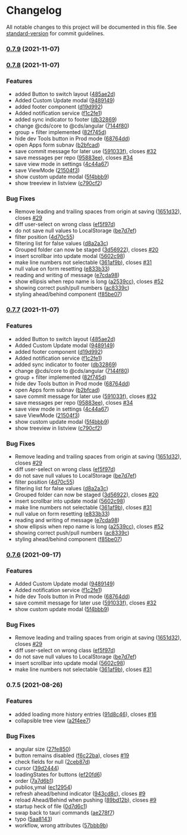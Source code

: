 # Changelog

All notable changes to this project will be documented in this file. See [standard-version](https://github.com/conventional-changelog/standard-version) for commit guidelines.

### [0.7.9](https://github.com/Commandos-app/Commandos/compare/v0.7.8...v0.7.9) (2021-11-07)

### [0.7.8](https://github.com/Commandos-app/Commandos/compare/v0.7.5...v0.7.8) (2021-11-07)


### Features

* added Button to switch layout ([485ae2d](https://github.com/Commandos-app/Commandos/commit/485ae2da6cb07260b97fc20333e65535c17e9830))
* Added Custom Update modal ([9489149](https://github.com/Commandos-app/Commandos/commit/9489149c142c24febdbd32460ecdad1e0393f914))
* added footer component ([d19d992](https://github.com/Commandos-app/Commandos/commit/d19d992b05047e8b00c4a3ba552154cb54e2ed73))
* Added notification service ([f1c2fe1](https://github.com/Commandos-app/Commandos/commit/f1c2fe180147d380047f8a50069ecaff7fbe57c2))
* added sync indicator to footer ([db32869](https://github.com/Commandos-app/Commandos/commit/db32869301e9e3bbca89cc08741cac452dc2d260))
* change @cds/core to @cds/angular ([7144f80](https://github.com/Commandos-app/Commandos/commit/7144f80d4902eafbb0cd16390b482cc5686ee969))
* group + filter implemented ([82f745d](https://github.com/Commandos-app/Commandos/commit/82f745ddcff74071ca4fb7f2997e5e8466eaa771))
* hide dev Tools button in Prod mode ([68764dd](https://github.com/Commandos-app/Commandos/commit/68764ddcbdc468a1bc6a13bc75aae0800cec596e))
* open Apps form subnav ([b2bfcad](https://github.com/Commandos-app/Commandos/commit/b2bfcade1d4312e776395fb0a038b451e0ce5a94))
* save commit message for later use ([591033f](https://github.com/Commandos-app/Commandos/commit/591033f533aa5b3a0dac768fc2935f00b1d71cd6)), closes [#32](https://github.com/Commandos-app/Commandos/issues/32)
* save messages per repo ([95883ee](https://github.com/Commandos-app/Commandos/commit/95883eeab68f4bebcb5b8e4254b7dd16807af81c)), closes [#34](https://github.com/Commandos-app/Commandos/issues/34)
* save view mode in settings ([4c44a67](https://github.com/Commandos-app/Commandos/commit/4c44a67d5b4e65dfb1acda493b2d3978ddef8e61))
* save ViewMode ([21504f3](https://github.com/Commandos-app/Commandos/commit/21504f3eb0151900b478f5699ea88a7b14b5e1a1))
* show custom update modal ([5f4bbb9](https://github.com/Commandos-app/Commandos/commit/5f4bbb9bce073369647b7d8919ed2161ee707dd7))
* show treeview in listview ([c790cf2](https://github.com/Commandos-app/Commandos/commit/c790cf28f2f498cc06905c9baf5a5ae64d15fdd9))


### Bug Fixes

*  Remove leading and trailing spaces from origin at saving ([1651d32](https://github.com/Commandos-app/Commandos/commit/1651d32907b0ad41642774dfaf1580f799e3ea21)), closes [#29](https://github.com/Commandos-app/Commandos/issues/29)
* diff user-select on wrong class ([ef5f97d](https://github.com/Commandos-app/Commandos/commit/ef5f97d4fc7f574416e4708ac053a49b285df961))
* do not save null values to LocalStorage ([be7d7ef](https://github.com/Commandos-app/Commandos/commit/be7d7ef1a2409c1d497737a0a9e8fe7fc4ced42b))
* filter position ([4d70c55](https://github.com/Commandos-app/Commandos/commit/4d70c5561ef189e71ab54c72e3fb97aa4527c411))
* filtering list for false values ([d8a2a3c](https://github.com/Commandos-app/Commandos/commit/d8a2a3cec1ddcd2796d5f57708649ea7b1a6f711))
* Grouped folder can now be staged ([3d56922](https://github.com/Commandos-app/Commandos/commit/3d569223e9c370fdcce53fa35198a4227e19e5ce)), closes [#20](https://github.com/Commandos-app/Commandos/issues/20)
* insert scrollbar into update modal ([5602c98](https://github.com/Commandos-app/Commandos/commit/5602c9888c36a7811aed1d2ad5c31cb9e44d9fbd))
* make line numbers not selectable ([361af9b](https://github.com/Commandos-app/Commandos/commit/361af9b8eac6ae256b6162eac6b677aeae732b6c)), closes [#31](https://github.com/Commandos-app/Commandos/issues/31)
* null value on form resetting ([e833b33](https://github.com/Commandos-app/Commandos/commit/e833b33c5d3a73a96967040e78783794108522df))
* reading and writing of message ([e7cda98](https://github.com/Commandos-app/Commandos/commit/e7cda982f9cb3f0744e9722772bbcf3e554648fe))
* show ellipsis when repo name is long ([a2539cc](https://github.com/Commandos-app/Commandos/commit/a2539cc7cfe4125d3a42e6ab9facd1cdb65ac128)), closes [#52](https://github.com/Commandos-app/Commandos/issues/52)
* showing correct push/pull numbers ([ac8339c](https://github.com/Commandos-app/Commandos/commit/ac8339c6b4db14c2060c5685ed0e1d880708e82f))
* styling ahead/behind component ([f85be07](https://github.com/Commandos-app/Commandos/commit/f85be07198378eacb618497b18f0c3781ba4266d))

### [0.7.7](https://github.com/Commandos-app/Commandos/compare/v0.7.5...v0.7.7) (2021-11-07)


### Features

* added Button to switch layout ([485ae2d](https://github.com/Commandos-app/Commandos/commit/485ae2da6cb07260b97fc20333e65535c17e9830))
* Added Custom Update modal ([9489149](https://github.com/Commandos-app/Commandos/commit/9489149c142c24febdbd32460ecdad1e0393f914))
* added footer component ([d19d992](https://github.com/Commandos-app/Commandos/commit/d19d992b05047e8b00c4a3ba552154cb54e2ed73))
* Added notification service ([f1c2fe1](https://github.com/Commandos-app/Commandos/commit/f1c2fe180147d380047f8a50069ecaff7fbe57c2))
* added sync indicator to footer ([db32869](https://github.com/Commandos-app/Commandos/commit/db32869301e9e3bbca89cc08741cac452dc2d260))
* change @cds/core to @cds/angular ([7144f80](https://github.com/Commandos-app/Commandos/commit/7144f80d4902eafbb0cd16390b482cc5686ee969))
* group + filter implemented ([82f745d](https://github.com/Commandos-app/Commandos/commit/82f745ddcff74071ca4fb7f2997e5e8466eaa771))
* hide dev Tools button in Prod mode ([68764dd](https://github.com/Commandos-app/Commandos/commit/68764ddcbdc468a1bc6a13bc75aae0800cec596e))
* open Apps form subnav ([b2bfcad](https://github.com/Commandos-app/Commandos/commit/b2bfcade1d4312e776395fb0a038b451e0ce5a94))
* save commit message for later use ([591033f](https://github.com/Commandos-app/Commandos/commit/591033f533aa5b3a0dac768fc2935f00b1d71cd6)), closes [#32](https://github.com/Commandos-app/Commandos/issues/32)
* save messages per repo ([95883ee](https://github.com/Commandos-app/Commandos/commit/95883eeab68f4bebcb5b8e4254b7dd16807af81c)), closes [#34](https://github.com/Commandos-app/Commandos/issues/34)
* save view mode in settings ([4c44a67](https://github.com/Commandos-app/Commandos/commit/4c44a67d5b4e65dfb1acda493b2d3978ddef8e61))
* save ViewMode ([21504f3](https://github.com/Commandos-app/Commandos/commit/21504f3eb0151900b478f5699ea88a7b14b5e1a1))
* show custom update modal ([5f4bbb9](https://github.com/Commandos-app/Commandos/commit/5f4bbb9bce073369647b7d8919ed2161ee707dd7))
* show treeview in listview ([c790cf2](https://github.com/Commandos-app/Commandos/commit/c790cf28f2f498cc06905c9baf5a5ae64d15fdd9))


### Bug Fixes

*  Remove leading and trailing spaces from origin at saving ([1651d32](https://github.com/Commandos-app/Commandos/commit/1651d32907b0ad41642774dfaf1580f799e3ea21)), closes [#29](https://github.com/Commandos-app/Commandos/issues/29)
* diff user-select on wrong class ([ef5f97d](https://github.com/Commandos-app/Commandos/commit/ef5f97d4fc7f574416e4708ac053a49b285df961))
* do not save null values to LocalStorage ([be7d7ef](https://github.com/Commandos-app/Commandos/commit/be7d7ef1a2409c1d497737a0a9e8fe7fc4ced42b))
* filter position ([4d70c55](https://github.com/Commandos-app/Commandos/commit/4d70c5561ef189e71ab54c72e3fb97aa4527c411))
* filtering list for false values ([d8a2a3c](https://github.com/Commandos-app/Commandos/commit/d8a2a3cec1ddcd2796d5f57708649ea7b1a6f711))
* Grouped folder can now be staged ([3d56922](https://github.com/Commandos-app/Commandos/commit/3d569223e9c370fdcce53fa35198a4227e19e5ce)), closes [#20](https://github.com/Commandos-app/Commandos/issues/20)
* insert scrollbar into update modal ([5602c98](https://github.com/Commandos-app/Commandos/commit/5602c9888c36a7811aed1d2ad5c31cb9e44d9fbd))
* make line numbers not selectable ([361af9b](https://github.com/Commandos-app/Commandos/commit/361af9b8eac6ae256b6162eac6b677aeae732b6c)), closes [#31](https://github.com/Commandos-app/Commandos/issues/31)
* null value on form resetting ([e833b33](https://github.com/Commandos-app/Commandos/commit/e833b33c5d3a73a96967040e78783794108522df))
* reading and writing of message ([e7cda98](https://github.com/Commandos-app/Commandos/commit/e7cda982f9cb3f0744e9722772bbcf3e554648fe))
* show ellipsis when repo name is long ([a2539cc](https://github.com/Commandos-app/Commandos/commit/a2539cc7cfe4125d3a42e6ab9facd1cdb65ac128)), closes [#52](https://github.com/Commandos-app/Commandos/issues/52)
* showing correct push/pull numbers ([ac8339c](https://github.com/Commandos-app/Commandos/commit/ac8339c6b4db14c2060c5685ed0e1d880708e82f))
* styling ahead/behind component ([f85be07](https://github.com/Commandos-app/Commandos/commit/f85be07198378eacb618497b18f0c3781ba4266d))

### [0.7.6](https://github.com/Commandos-app/Commandos/compare/v0.7.5...v0.7.6) (2021-09-17)


### Features

* Added Custom Update modal ([9489149](https://github.com/Commandos-app/Commandos/commit/9489149c142c24febdbd32460ecdad1e0393f914))
* Added notification service ([f1c2fe1](https://github.com/Commandos-app/Commandos/commit/f1c2fe180147d380047f8a50069ecaff7fbe57c2))
* hide dev Tools button in Prod mode ([68764dd](https://github.com/Commandos-app/Commandos/commit/68764ddcbdc468a1bc6a13bc75aae0800cec596e))
* save commit message for later use ([591033f](https://github.com/Commandos-app/Commandos/commit/591033f533aa5b3a0dac768fc2935f00b1d71cd6)), closes [#32](https://github.com/Commandos-app/Commandos/issues/32)
* show custom update modal ([5f4bbb9](https://github.com/Commandos-app/Commandos/commit/5f4bbb9bce073369647b7d8919ed2161ee707dd7))


### Bug Fixes

*  Remove leading and trailing spaces from origin at saving ([1651d32](https://github.com/Commandos-app/Commandos/commit/1651d32907b0ad41642774dfaf1580f799e3ea21)), closes [#29](https://github.com/Commandos-app/Commandos/issues/29)
* diff user-select on wrong class ([ef5f97d](https://github.com/Commandos-app/Commandos/commit/ef5f97d4fc7f574416e4708ac053a49b285df961))
* do not save null values to LocalStorage ([be7d7ef](https://github.com/Commandos-app/Commandos/commit/be7d7ef1a2409c1d497737a0a9e8fe7fc4ced42b))
* insert scrollbar into update modal ([5602c98](https://github.com/Commandos-app/Commandos/commit/5602c9888c36a7811aed1d2ad5c31cb9e44d9fbd))
* make line numbers not selectable ([361af9b](https://github.com/Commandos-app/Commandos/commit/361af9b8eac6ae256b6162eac6b677aeae732b6c)), closes [#31](https://github.com/Commandos-app/Commandos/issues/31)

### 0.7.5 (2021-08-26)


### Features

* added loading more history entries ([91d8c46](https://github.com/Commandos-app/Commandos/commit/91d8c46b24a8666969765112d68a11060281d4d1)), closes [#16](https://github.com/Commandos-app/Commandos/issues/16)
* collapsible tree view ([a2f4ee7](https://github.com/Commandos-app/Commandos/commit/a2f4ee73b7175cf6587124c7c64058fd888ca39b))


### Bug Fixes

* angular size ([27fe850](https://github.com/Commandos-app/Commandos/commit/27fe850b0731e7be9f5f3971a1d06f72f246fc4e))
* button remains disabled ([f6c22ba](https://github.com/Commandos-app/Commandos/commit/f6c22ba29ce6a090b363fef72b02fa0acebe1129)), closes [#19](https://github.com/Commandos-app/Commandos/issues/19)
* check fields for null ([2ceb87d](https://github.com/Commandos-app/Commandos/commit/2ceb87d7e382005d3938edac6315996d2d16acc9))
* cursor ([39d2444](https://github.com/Commandos-app/Commandos/commit/39d2444b0078df6c3ed3f462f224a0c32ad7a40b))
* loadingStates for buttons ([ef20fd6](https://github.com/Commandos-app/Commandos/commit/ef20fd618708e706e7c2f8357c52cfa88b5dbcb3))
* order ([7a7d6b1](https://github.com/Commandos-app/Commandos/commit/7a7d6b1bdb28e861ee23eb6b95ad67c235748480))
* publios,ymal ([ec12954](https://github.com/Commandos-app/Commandos/commit/ec12954a876a4523297831a415c5ca16cef689bf))
* refresh ahead/behind indicator ([943cd8c](https://github.com/Commandos-app/Commandos/commit/943cd8c865809e2ac6b3068eef663088712e1c95)), closes [#9](https://github.com/Commandos-app/Commandos/issues/9)
* reload Ahead/Behind when pushing ([89bd12b](https://github.com/Commandos-app/Commandos/commit/89bd12bf1de1eab42c9adc9d9b62ec9bdd642af0)), closes [#9](https://github.com/Commandos-app/Commandos/issues/9)
* startup heck of file ([0d7d6c1](https://github.com/Commandos-app/Commandos/commit/0d7d6c14943520ea9503c7a7b82c12a1930de763))
* swap back to tauri commands ([ae278f7](https://github.com/Commandos-app/Commandos/commit/ae278f72b1e53fb549d66fdfd9753f7a98005d49))
* typo ([5aa8143](https://github.com/Commandos-app/Commandos/commit/5aa8143ec057c733012f022a5e213e5daf811648))
* workflow, wrong attributes ([57bbb9b](https://github.com/Commandos-app/Commandos/commit/57bbb9b23967f2b0acc69cb6dfe8db57f327d7fc))
